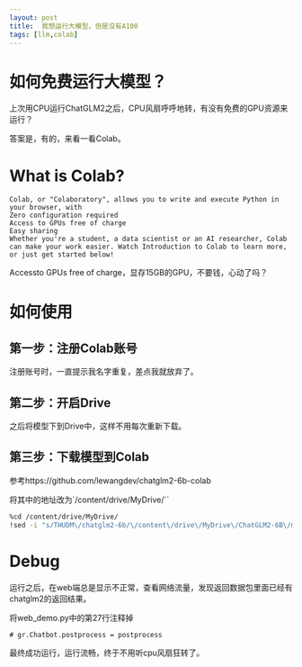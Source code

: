 ```yaml
---
layout: post
title:  我想运行大模型，但是没有A100
tags: [llm,colab]
---
```


# 如何免费运行大模型？

上次用CPU运行ChatGLM2之后，CPU风扇呼呼地转，有没有免费的GPU资源来运行？  

答案是，有的，来看一看Colab。  

# What is Colab?
```
Colab, or "Colaboratory", allows you to write and execute Python in your browser, with
Zero configuration required
Access to GPUs free of charge
Easy sharing
Whether you're a student, a data scientist or an AI researcher, Colab can make your work easier. Watch Introduction to Colab to learn more, or just get started below!
```

Accessto GPUs free of charge，显存15GB的GPU，不要钱，心动了吗？

# 如何使用

## 第一步：注册Colab账号

注册账号时，一直提示我名字重复，差点我就放弃了。

## 第二步：开启Drive

之后将模型下到Drive中，这样不用每次重新下载。

## 第三步：下载模型到Colab

参考https://github.com/lewangdev/chatglm2-6b-colab

将其中的地址改为`/content/drive/MyDrive/``

```bash
%cd /content/drive/MyDrive/
!sed -i "s/THUDM\/chatglm2-6b/\/content\/drive\/MyDrive\/ChatGLM2-6B\/models/g" web_demo.py
```
# Debug

运行之后，在web端总是显示不正常，查看网络流量，发现返回数据包里面已经有chatglm2的返回结果。

将web_demo.py中的第27行注释掉

```
# gr.Chatbot.postprocess = postprocess
```
最终成功运行，运行流畅，终于不用听cpu风扇狂转了。
